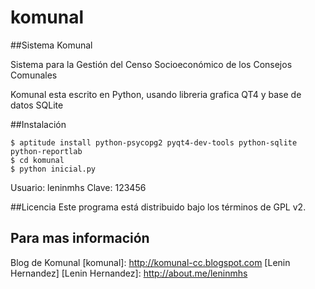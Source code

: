 komunal
=======

##Sistema Komunal


Sistema para la Gestión del Censo Socioeconómico de los Consejos Comunales

Komunal esta escrito en Python, usando libreria grafica QT4 y base de datos SQLite

##Instalación

    $ aptitude install python-psycopg2 pyqt4-dev-tools python-sqlite python-reportlab
    $ cd komunal
    $ python inicial.py

Usuario: leninmhs 
Clave:   123456

##Licencia
Este programa está distribuido bajo los términos de GPL v2.

## Para mas información
Blog de Komunal [komunal]: http://komunal-cc.blogspot.com
[Lenin Hernandez]
[Lenin Hernandez]: http://about.me/leninmhs
